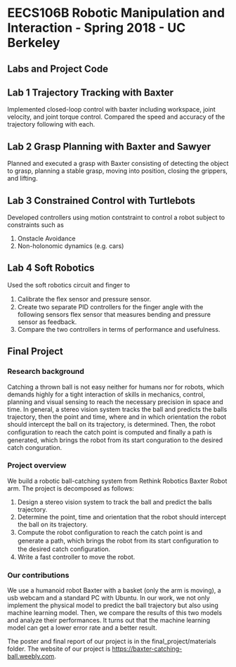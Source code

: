 # EECS106B Robotic Manipulation and Interaction - Spring 2018 - UC Berkeley
## Labs and Project Code 

## Lab 1 Trajectory Tracking with Baxter
Implemented closed-loop control with baxter including workspace, joint velocity, and joint torque control. Compared the speed and accuracy of the trajectory following with each.

## Lab 2 Grasp Planning with Baxter and Sawyer
Planned and executed a grasp with Baxter consisting of detecting the object to grasp, planning a stable grasp, moving into position, closing the grippers, and lifting.

## Lab 3 Constrained Control with Turtlebots
Developed controllers using motion contstraint to control a robot subject to constraints such as
1. Onstacle Avoidance
2. Non-holonomic dynamics (e.g. cars)

## Lab 4 Soft Robotics
Used the soft robotics circuit and finger to 
1. Calibrate the ﬂex sensor and pressure sensor.
2. Create two separate PID controllers for the finger angle with the following sensors flex sensor that measures bending and pressure sensor as feedback.
3. Compare the two controllers in terms of performance and usefulness.

## Final Project

### Research background
Catching a thrown ball is not easy neither for humans nor for robots, which demands highly for a tight interaction of skills in mechanics, control, planning and visual sensing to reach the necessary precision in space and time. In general, a stereo vision system tracks the ball and predicts the balls trajectory, then the point and time, where and in which orientation the robot should intercept the ball on its trajectory, is determined. Then, the robot conﬁguration to reach the catch point is computed and finally a path is generated, which brings the robot from its start conguration to the desired catch conguration.

### Project overview

We build a robotic ball-catching system from Rethink Robotics Baxter Robot arm. The project is decomposed as follows:
​
1. Design a stereo vision system to track the ball and predict the balls trajectory. 
2. Determine the point, time and orientation that the robot should intercept the ball on its trajectory. 
3. Compute the robot conﬁguration to reach the catch point is and generate a path, which brings the robot from its start conﬁguration to the desired catch conﬁguration. 
4. Write a fast controller to move the robot.​

### Our contributions

We use a humanoid robot Baxter with a basket (only the arm is moving), a usb webcam and a standard PC with Ubuntu. In our work, we not only implement the physical model to predict the ball trajectory but also using machine learning model. Then, we compare the results of this two models and analyze their performances. It turns out that the machine learning model can get a lower error rate and a better result.

The poster and final report of our project is in the final_project/materials folder. The website of our project is https://baxter-catching-ball.weebly.com.



